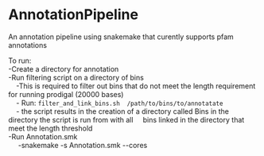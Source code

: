 # AnnotationPipeline
An annotation pipeline using snakemake that curently supports pfam annotations  

To run:  
    -Create a directory for annotation  
    -Run filtering script on a directory of bins  
 &nbsp;&nbsp;&nbsp;&nbsp;-This is required to filter out bins that do not meet the length requirement for running prodigal (20000 bases)   
 &nbsp;&nbsp;&nbsp;&nbsp;- Run: ```filter_and_link_bins.sh  /path/to/bins/to/annotatate```  
 &nbsp;&nbsp;&nbsp;&nbsp;- the script results in the creation of a directory called Bins in the directory the script is run from with all 
 &nbsp;&nbsp;&nbsp;&nbsp;bins linked in the directory that meet the length threshold  
    -Run Annotation.smk  
    &nbsp;&nbsp;&nbsp;&nbsp; -snakemake -s Annotation.smk --cores   

